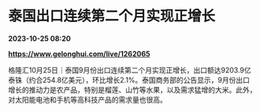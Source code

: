 # 泰国出口连续第二个月实现正增长

**2023-10-25 08:20**

**https://www.gelonghui.com/live/1262065**

格隆汇10月25日｜泰国9月份出口连续第二个月实现正增长，出口额达9203.9亿泰铢（约合254.8亿美元），环比增长2.1%。泰国商务部的公告显示，9月份出口增长的推动力是农产品，特别是榴莲、山竹等水果，以及需求猛增的大米。此外，对太阳能电池和手机等高科技产品的需求量也很高。